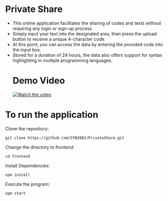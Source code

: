 # Private Share
- This online application facilitates the sharing of codes and texts without requiring any login or sign-up process.
- Simply input your text into the designated area, then press the upload button to receive a unique 4-character code.
- At this point, you can access the data by entering the provided code into the input box.
- Stored for a duration of 24 hours, the data also offers support for syntax highlighting in multiple programming languages.
  # Demo Video
  [![Watch the video](https://i.stack.imgur.com/Vp2cE.png)](https://www.youtube.com/watch?v=kr_s7qE6TIU)

 
  
# To run the application

Clone the repository:
```
git clone https://github.com/SYN2002/PrivateShare.git
```
Change the directory to frontend:
```
cd frontend
```
Install Dependencies:
```
npm install
```
Execute the program:
```
npm start
```



